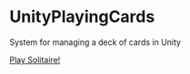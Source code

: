 # UnityPlayingCards
System for managing a deck of cards in Unity
    
[Play Solitaire!](https://williamrjackson.github.io/Solitaire/index.html)
